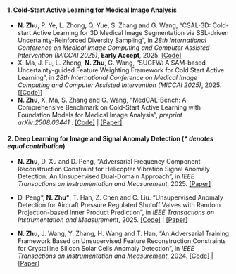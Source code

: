 #### 1. Cold-Start Active Learning for Medical Image Analysis
- **N. Zhu**, P. Ye, L. Zhong, Q. Yue, S. Zhang and G. Wang, “CSAL-3D: Cold-start Active Learning for 3D Medical Image Segmentation via SSL-driven Uncertainty-Reinforced Diversity Sampling”, in *28th International Conference on Medical Image Computing and Computer Assisted Intervention (MICCAI 2025)*, **Early Accept**, 2025. [\[Code\]](https://github.com/HiLab-git/CSAL-3D)
- X. Ma, J. Fu, L. Zhong, **N. Zhu**, G. Wang, “SUGFW: A SAM-based Uncertainty-guided Feature Weighting Framework for Cold Start Active Learning”, in *28th International Conference on Medical Image Computing and Computer Assisted Intervention (MICCAI 2025)*, 2025. [[\[Code\]](https://github.com/HiLab-git/SUGFW)]
- **N. Zhu**, X. Ma, S. Zhang and G. Wang, “MedCAL-Bench: A Comprehensive Benchmark on Cold-Start Active Learning with Foundation Models for Medical Image Analysis”, 	*preprint arXiv:2508.03441* . [\[Code\]](https://github.com/HiLab-git/MedCAL-Bench) | [\[Paper\]](https://www.arxiv.org/abs/2508.03441)

#### 2. Deep Learning for Image and Signal Anomaly Detection (*\* denotes equal contribution*)
- **N. Zhu**, D. Xu and D. Peng, “Adversarial Frequency Component Reconstruction Constraint for Helicopter Vibration Signal Anomaly Detection: An Unsupervised Dual-Domain Approach”, in *IEEE Transactions on Instrumentation and Measurement*, 2025. [\[Paper\]](https://ieeexplore.ieee.org/document/11102127)

- D. Peng\*, **N. Zhu\***, T. Han, Z. Chen and C. Liu. “Unsupervised Anomaly Detection for Aircraft Pressure Regulated Shutoff Valves with Random Projection-based Inner Product Prediction”, in *IEEE Transactions on Instrumentation and Measurement*, 2025. [\[Code\]](https://github.com/Z-yiwei/RPDP-AD) | [\[Paper\]](https://ieeexplore.ieee.org/abstract/document/11006485)

- **N. Zhu**, J. Wang, Y. Zhang, H. Wang and T. Han, “An Adversarial Training Framework Based on Unsupervised Feature Reconstruction Constraints for Crystalline Silicon Solar Cells Anomaly Detection”, in *IEEE Transactions on Instrumentation and Measurement*, 2024. [\[Code\]](https://github.com/Z-yiwei/AUFRC) | [\[Paper\]](https://ieeexplore.ieee.org/document/10683727)

